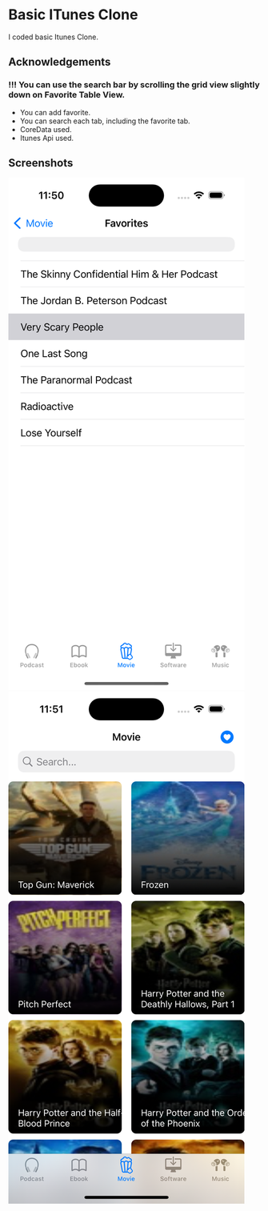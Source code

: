 
# Basic ITunes Clone 

I coded basic Itunes Clone. 

## Acknowledgements
### !!! You can use the search bar by scrolling the grid view slightly down on Favorite Table View.


 - You can add favorite.
 - You can search each tab, including the favorite tab.
 - CoreData used.
 - Itunes Api used.


## Screenshots

![MainView](https://github.com/232-Pazarama-iOS-Swift-Bootcamp/week3_hw3-AbdullahAyan/blob/main/Simulator%20Screen%20Shot%20-%20iPhone%2014%20Pro%20-%202022-10-10%20at%2023.50.49.png)
![FavoriteTab](https://github.com/232-Pazarama-iOS-Swift-Bootcamp/week3_hw3-AbdullahAyan/blob/main/Simulator%20Screen%20Shot%20-%20iPhone%2014%20Pro%20-%202022-10-10%20at%2023.51.24.png)


